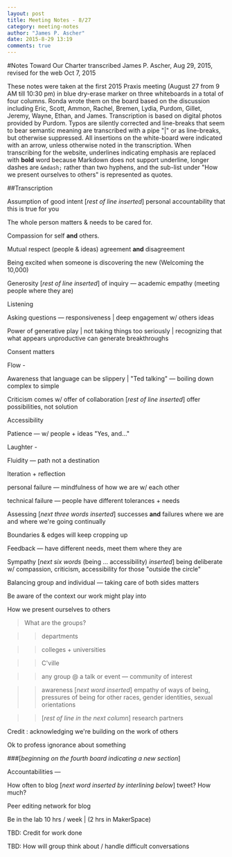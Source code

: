 ```yaml
---
layout: post
title: Meeting Notes - 8/27
category: meeting-notes
author: "James P. Ascher"
date: 2015-8-29 13:19
comments: true
---
```

#Notes Toward Our Charter
transcribed James P. Ascher, Aug 29, 2015, revised for the web Oct 7, 2015

These notes were taken at the first 2015 Praxis meeting (August 27
from 9 AM till 10:30 pm) in blue dry-erase marker on three whiteboards
in a total of four columns. Ronda wrote them on the board based on the
discussion including Eric, Scott, Ammon, Rachel, Bremen, Lydia,
Purdom, Gillet, Jeremy, Wayne, Ethan, and James. Transcription is
based on digital photos provided by Purdom. Typos are silently
corrected and line-breaks that seem to bear semantic meaning are
transcribed with a pipe "|" or as line-breaks, but otherwise
suppressed. All insertions on the white-board were indicated with an
arrow, unless otherwise noted in the transcription. When transcribing
for the website, underlines indicating emphasis are replaced with
**bold** word because Markdown does not support underline, longer
dashes are `&mdash;` rather than two hyphens, and the sub-list under
"How we present ourselves to others" is represented as quotes.

##Transcription

Assumption of good intent [*rest of line inserted*] personal
accountability that this is true for you

The whole person matters & needs to be cared for.

Compassion for self **and** others.

Mutual respect (people & ideas) agreement **and** disagreement

Being excited when someone is discovering the new (Welcoming the 10,000)

Generosity [*rest of line inserted*] of inquiry &mdash; academic empathy
(meeting people where they are)

Listening

Asking questions &mdash; responsiveness | deep engagement w/ others ideas

Power of generative play | not taking things too seriously |
recognizing that what appears unproductive can generate breakthroughs

Consent matters

Flow -

Awareness that language can be slippery | "Ted talking" &mdash;
boiling down complex to simple

Criticism comes w/ offer of collaboration [*rest of line inserted*]
offer possibilities, not solution

Accessibility

Patience &mdash; w/ people + ideas "Yes, and..."

Laughter -

Fluidity &mdash; path not a destination

Iteration + reflection

personal failure &mdash; mindfulness of how we are w/ each other

technical failure &mdash; people have different tolerances + needs

Assessing [*next three words inserted*] successes **and** failures
where we are and where we're going continually

Boundaries & edges will keep cropping up

Feedback &mdash; have different needs, meet them where they are

Sympathy [*next six words* (being ... accessibility) *inserted*] being
deliberate w/ compassion, criticism, accessibility for those "outside
the circle"

Balancing group and individual &mdash; taking care of both sides matters

Be aware of the context our work might play into

How we present ourselves to others

>What are the groups?

>>departments

>>colleges + universities

>>C'ville

>>any group @ a talk or event &mdash; community of interest

>>awareness [*next word inserted*] empathy of ways of being, pressures
>of being for other races, gender identities, sexual orientations

>>[*rest of line in the next column*] research partners

Credit : acknowledging we're building on the work of others

Ok to profess ignorance about something


###[*beginning on the fourth board indicating a new section*]

Accountabilities &mdash;

How often to blog [*next word inserted by interlining below*] tweet? How much?

Peer editing network for blog

Be in the lab 10 hrs / week | (2 hrs in MakerSpace)

TBD: Credit for work done

TBD: How will group think about / handle difficult conversations
